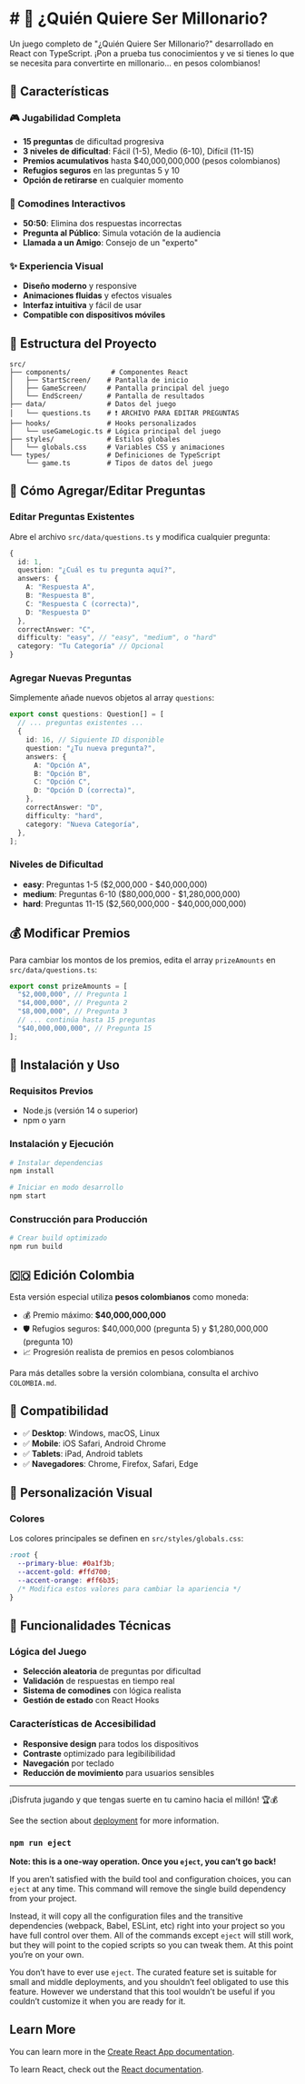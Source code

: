 # # 🎯 ¿Quién Quiere Ser Millonario?

Un juego completo de "¿Quién Quiere Ser Millonario?" desarrollado en React con TypeScript. ¡Pon a prueba tus conocimientos y ve si tienes lo que se necesita para convertirte en millonario... en pesos colombianos!

## 🚀 Características

### 🎮 Jugabilidad Completa

- **15 preguntas** de dificultad progresiva
- **3 niveles de dificultad**: Fácil (1-5), Medio (6-10), Difícil (11-15)
- **Premios acumulativos** hasta $40,000,000,000 (pesos colombianos)
- **Refugios seguros** en las preguntas 5 y 10
- **Opción de retirarse** en cualquier momento

### 🛟 Comodines Interactivos

- **50:50**: Elimina dos respuestas incorrectas
- **Pregunta al Público**: Simula votación de la audiencia
- **Llamada a un Amigo**: Consejo de un "experto"

### ✨ Experiencia Visual

- **Diseño moderno** y responsive
- **Animaciones fluidas** y efectos visuales
- **Interfaz intuitiva** y fácil de usar
- **Compatible con dispositivos móviles**

## 📁 Estructura del Proyecto

```
src/
├── components/          # Componentes React
│   ├── StartScreen/    # Pantalla de inicio
│   ├── GameScreen/     # Pantalla principal del juego
│   └── EndScreen/      # Pantalla de resultados
├── data/               # Datos del juego
│   └── questions.ts    # ❗ ARCHIVO PARA EDITAR PREGUNTAS
├── hooks/              # Hooks personalizados
│   └── useGameLogic.ts # Lógica principal del juego
├── styles/             # Estilos globales
│   └── globals.css     # Variables CSS y animaciones
└── types/              # Definiciones de TypeScript
    └── game.ts         # Tipos de datos del juego
```

## 🎯 Cómo Agregar/Editar Preguntas

### Editar Preguntas Existentes

Abre el archivo `src/data/questions.ts` y modifica cualquier pregunta:

```typescript
{
  id: 1,
  question: "¿Cuál es tu pregunta aquí?",
  answers: {
    A: "Respuesta A",
    B: "Respuesta B",
    C: "Respuesta C (correcta)",
    D: "Respuesta D"
  },
  correctAnswer: "C",
  difficulty: "easy", // "easy", "medium", o "hard"
  category: "Tu Categoría" // Opcional
}
```

### Agregar Nuevas Preguntas

Simplemente añade nuevos objetos al array `questions`:

```typescript
export const questions: Question[] = [
  // ... preguntas existentes ...
  {
    id: 16, // Siguiente ID disponible
    question: "¿Tu nueva pregunta?",
    answers: {
      A: "Opción A",
      B: "Opción B",
      C: "Opción C",
      D: "Opción D (correcta)",
    },
    correctAnswer: "D",
    difficulty: "hard",
    category: "Nueva Categoría",
  },
];
```

### Niveles de Dificultad

- **easy**: Preguntas 1-5 ($2,000,000 - $40,000,000)
- **medium**: Preguntas 6-10 ($80,000,000 - $1,280,000,000)
- **hard**: Preguntas 11-15 ($2,560,000,000 - $40,000,000,000)

## 💰 Modificar Premios

Para cambiar los montos de los premios, edita el array `prizeAmounts` en `src/data/questions.ts`:

```typescript
export const prizeAmounts = [
  "$2,000,000", // Pregunta 1
  "$4,000,000", // Pregunta 2
  "$8,000,000", // Pregunta 3
  // ... continúa hasta 15 preguntas
  "$40,000,000,000", // Pregunta 15
];
```

## 🚀 Instalación y Uso

### Requisitos Previos

- Node.js (versión 14 o superior)
- npm o yarn

### Instalación y Ejecución

```bash
# Instalar dependencias
npm install

# Iniciar en modo desarrollo
npm start
```

### Construcción para Producción

```bash
# Crear build optimizado
npm run build
```

## 🇨🇴 Edición Colombia

Esta versión especial utiliza **pesos colombianos** como moneda:

- 💰 Premio máximo: **$40,000,000,000**
- 🛡️ Refugios seguros: $40,000,000 (pregunta 5) y $1,280,000,000 (pregunta 10)
- 📈 Progresión realista de premios en pesos colombianos

Para más detalles sobre la versión colombiana, consulta el archivo `COLOMBIA.md`.

## 📱 Compatibilidad

- ✅ **Desktop**: Windows, macOS, Linux
- ✅ **Mobile**: iOS Safari, Android Chrome
- ✅ **Tablets**: iPad, Android tablets
- ✅ **Navegadores**: Chrome, Firefox, Safari, Edge

## 🎨 Personalización Visual

### Colores

Los colores principales se definen en `src/styles/globals.css`:

```css
:root {
  --primary-blue: #0a1f3b;
  --accent-gold: #ffd700;
  --accent-orange: #ff6b35;
  /* Modifica estos valores para cambiar la apariencia */
}
```

## 🔧 Funcionalidades Técnicas

### Lógica del Juego

- **Selección aleatoria** de preguntas por dificultad
- **Validación** de respuestas en tiempo real
- **Sistema de comodines** con lógica realista
- **Gestión de estado** con React Hooks

### Características de Accesibilidad

- **Responsive design** para todos los dispositivos
- **Contraste** optimizado para legibilibilidad
- **Navegación** por teclado
- **Reducción de movimiento** para usuarios sensibles

---

¡Disfruta jugando y que tengas suerte en tu camino hacia el millón! 🏆💰

See the section about [deployment](https://facebook.github.io/create-react-app/docs/deployment) for more information.

### `npm run eject`

**Note: this is a one-way operation. Once you `eject`, you can’t go back!**

If you aren’t satisfied with the build tool and configuration choices, you can `eject` at any time. This command will remove the single build dependency from your project.

Instead, it will copy all the configuration files and the transitive dependencies (webpack, Babel, ESLint, etc) right into your project so you have full control over them. All of the commands except `eject` will still work, but they will point to the copied scripts so you can tweak them. At this point you’re on your own.

You don’t have to ever use `eject`. The curated feature set is suitable for small and middle deployments, and you shouldn’t feel obligated to use this feature. However we understand that this tool wouldn’t be useful if you couldn’t customize it when you are ready for it.

## Learn More

You can learn more in the [Create React App documentation](https://facebook.github.io/create-react-app/docs/getting-started).

To learn React, check out the [React documentation](https://reactjs.org/).
